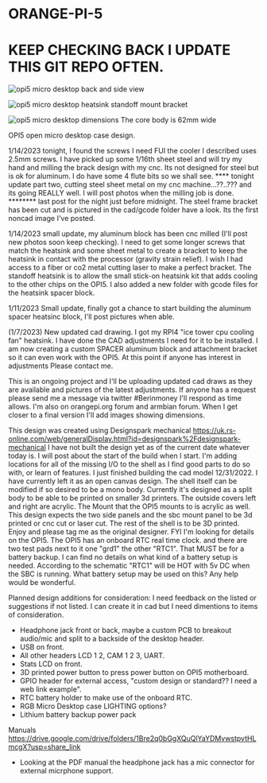 # ORANGE-PI-5 
#                                      KEEP CHECKING BACK I UPDATE THIS GIT REPO OFTEN.
![opi5 micro desktop back and side view](https://user-images.githubusercontent.com/15570512/210899034-5617d4ca-1f99-4545-9630-c1aaf9792690.jpg)

![opi5 micro desktop heatsink standoff mount bracket](https://user-images.githubusercontent.com/15570512/212485847-4f845119-6474-4ce0-8fec-bec8516d64f3.jpg)

![opi5 micro desktop dimensions](https://user-images.githubusercontent.com/15570512/212555028-3c1645ce-741b-4935-843d-13c97821a9f1.jpg)
The core body is 62mm wide

OPI5 open micro desktop case design.

1/14/2023 tonight, I found the screws I need FUI the cooler I described uses 2.5mm screws. I have picked up some 1/16th sheet steel and will try my hand and milling the brack design with my cnc. Its not designed for steel but is ok for aluminum. I do have some 4 flute bits so we shall see. **** tonight update part two, cutting steel sheet metal on my cnc machine...??..??? and its going REALLY well. I will post photos when the milling job is done. ******** last post for the night just before midnight. The steel frame bracket has been cut and is pictured in the cad/gcode folder have a look. Its the first noncad image I've posted.

1/14/2023 small update, my aluminum block has been cnc milled (I'll post new photos soon keep checking). I need to get some longer screws that match the heatsink and some sheet metal to create a bracket to keep the heatsink in contact with the processor (gravity strain relief). I wish I had access to a fiber or co2 metal cutting laser to make a perfect bracket. The standoff heatsink is to allow the small stick-on heatsink kit that adds cooling to the other chips on the OPI5. I also added a new folder with gcode files for the heatsink spacer block.

1/11/2023 Small update, finally got a chance to start building the aluminum spacer heatsinc block, I'll post pictures when able.

(1/7/2023) New updated cad drawing. I got my RPI4 "ice tower cpu cooling fan" heatsink. I have done the CAD adjustments I need for it to be installed. I am now creating a custom SPACER aluminum block and attachment bracket so it can even work with the OPI5. 
At this point if anyone has interest in adjustments Please contact me.

This is an ongoing project and I'll be uploading updated cad draws as they are available and pictures of the latest adjustments. If anyone has a request please send me a message via twitter #Berinmoney I'll respond as time allows. I'm also on orangepi.org forum and armbian forum. When I get closer to a final version I'll add images showing dimensions.

This design was created using Designspark mechanical https://uk.rs-online.com/web/generalDisplay.html?id=designspark%2Fdesignspark-mechanical 
I have not built the design yet as of the current date whatever today is. I will post about the start of the build when I start. I'm adding locations for all of the missing I/O to the shell as I find good parts to do so with, or learn of features. I just finished building the cad model 12/31/2022. I have currently left it as an open canvas design. The shell itself can be modified if so desired to be a mono body. Currently it's designed as a split body to be able to be printed on smaller 3d printers. The outside covers left and right are acrylic. The Mount that the OPI5 mounts to is acrylic as well. This design expects the two side panels and the sbc mount panel to be 3d printed or cnc cut or laser cut. The rest of the shell is to be 3D printed. Enjoy and please tag me as the original designer. 
FYI I'm looking for details on the OPI5. The OPI5 has an onboard RTC real time clock. and there are two test pads next to it one "grd1" the other "RTC1". That MUST be for a battery backup. I can find no details on what kind of a battery setup is needed. According to the schematic "RTC1" will be HOT with 5v DC when the SBC is running. What battery setup may be used on this? Any help would be wonderful.

Planned design additions for consideration: I need feedback on the listed or suggestions if not listed. I can create it in cad but I need dimentions to items of consideration.

* Headphone jack front or back, maybe a custom PCB to breakout audio/mic and split to a backside of the desktop header.
* USB on front.
* All other headers LCD 1 2, CAM 1 2 3, UART.
* Stats LCD on front.
* 3D printed power button to press power button on OPI5 motherboard.
* GPIO header for external access, "custom design or standard?? I need a web link example".
* RTC battery holder to make use of the onboard RTC.
* RGB Micro Desktop case LIGHTING options?
* Lithium battery backup power pack

Manuals https://drive.google.com/drive/folders/1Bre2q0bGgXQuQlYaYDMvwstpvtHLmcgX?usp=share_link
* Looking at the PDF manual the headphone jack has a mic connector for external micrphone support.

